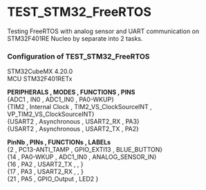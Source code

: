 # TEST_STM32_FreeRTOS  
Testing FreeRTOS with analog sensor and UART communication on STM32F401RE Nucleo by separate into 2 tasks.  

### Configuration	of TEST_STM32_FreeRTOS
STM32CubeMX 	4.20.0  
MCU	STM32F401RETx  


**PERIPHERALS , MODES , FUNCTIONS , PINS**  
{ADC1 , IN0 , ADC1_IN0 , PA0-WKUP}  
{TIM2 , Internal Clock , TIM2_VS_ClockSourceINT , VP_TIM2_VS_ClockSourceINT}  
{USART2 , Asynchronous , USART2_RX , PA3}  
{USART2	, Asynchronous , USART2_TX , PA2}  


**PinNb , PINs , FUNCTIONs , LABELs**  
{2 , PC13-ANTI_TAMP , GPIO_EXTI13 , BLUE_BUTTON}  
{14 , PA0-WKUP , ADC1_IN0 , ANALOG_SENSOR_IN}  
{16 , PA2 , USART2_TX , , }  
{17 , PA3 , USART2_RX , , }  
{21 , PA5 , GPIO_Output , LED2 }  

